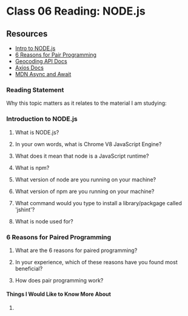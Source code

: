 # Class 06 Reading: NODE.js

## Resources

* [Intro to NODE.js](https://www.sitepoint.com/an-introduction-to-node-js/)
* [6 Reasons for Pair Programming](https://www.codefellows.org/blog/6-reasons-for-pair-programming/)
* [Geocoding API Docs](https://locationiq.com/)
* [Axios Docs](https://www.npmjs.com/package/axios)
* [MDN Async and Await](https://developer.mozilla.org/en-US/docs/Learn/JavaScript/Asynchronous/Promises)

### Reading Statement

Why this topic matters as it relates to the material I am studying:

### Introduction to NODE.js

1. What is NODE.js?

2. In your own words, what is Chrome V8 JavaScript Engine?

3. What does it mean that node is a JavaScript runtime?

4. What is npm?

5. What version of node are you running on your machine?

6. What version of npm are you running on your machine?

7. What command would you type to install a library/packgage called 'jshint'?

8. What is node used for?

### 6 Reasons for Paired Programming

1. What are the 6 reasons for paired programming?

2. In your experience, which of these reasons have you found most beneficial?

3. How does pair programming work?

#### Things I Would Like to Know More About

1. 
